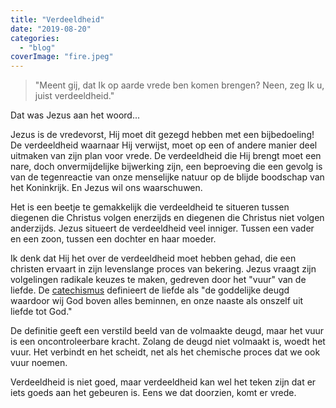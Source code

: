 ```yaml
---
title: "Verdeeldheid"
date: "2019-08-20"
categories: 
  - "blog"
coverImage: "fire.jpeg"
---
```


> "Meent gij, dat Ik op aarde vrede ben komen brengen? Neen, zeg Ik u, juist verdeeldheid."  

Dat was Jezus aan het woord...

Jezus is de vredevorst, Hij moet dit gezegd hebben met een bijbedoeling! De verdeeldheid waarnaar Hij verwijst, moet op een of andere manier deel uitmaken van zijn plan voor vrede. De verdeeldheid die Hij brengt moet een nare, doch onvermijdelijke bijwerking zijn, een beproeving die een gevolg is van de tegenreactie van onze menselijke natuur op de blijde boodschap van het Koninkrijk. En Jezus wil ons waarschuwen.

Het is een beetje te gemakkelijk die verdeeldheid te situeren tussen diegenen die Christus volgen enerzijds en diegenen die Christus niet volgen anderzijds. Jezus situeert de verdeeldheid veel inniger. Tussen een vader en een zoon, tussen een dochter en haar moeder. 

Ik denk dat Hij het over de verdeeldheid moet hebben gehad, die een christen ervaart in zijn levenslange proces van bekering. Jezus vraagt zijn volgelingen radikale keuzes te maken, gedreven door het "vuur" van de liefde. De [catechismus](http://alledaags.gelovenleren.net/link/MjM2NjI0MDQ1MzkzOTcw) definieert de liefde als "de goddelijke deugd waardoor wij God boven alles beminnen, en onze naaste als onszelf uit liefde tot God."  

De definitie geeft een verstild beeld van de volmaakte deugd, maar het vuur is een oncontroleerbare kracht. Zolang de deugd niet volmaakt is, woedt het vuur. Het verbindt en het scheidt, net als het chemische proces dat we ook vuur noemen.

Verdeeldheid is niet goed, maar verdeeldheid kan wel het teken zijn dat er iets goeds aan het gebeuren is. Eens we dat doorzien, komt er vrede.
